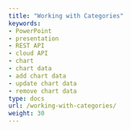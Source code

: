 ```yaml
---
title: "Working with Categories"
keywords:
- PowerPoint
- presentation
- REST API
- cloud API
- chart
- chart data
- add chart data
- update chart data
- remove chart data
type: docs
url: /working-with-categories/
weight: 30
---
```

